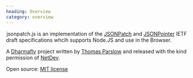 ```yaml
--- 
heading: Overview
category: overview
---
```


&#8202;<span class="project-name">jsonpatch.js</span> is an implementation of the [JSONPatch][jsonpatch-spec] and [JSONPointer][jsonpointer-spec] IETF draft specifications whcih supports Node.JS and use in the Browser.

A [Dharmafly][df] project written by [Thomas Parslow][tom] and released with the kind permission of [NetDev][netdev].

Open source: [MIT license][mit]


[jsonpatch-spec]: https://tools.ietf.org/html/draft-ietf-appsawg-json-patch
[jsonpointer-spec]: http://tools.ietf.org/html/draft-ietf-appsawg-json-pointer
[df]: http://dharmafly.com
[tom]: http://almostobsolete.net
[netdev]: http://www.netdev.co.uk
[mit]: http://opensource.org/licenses/mit-license.php
